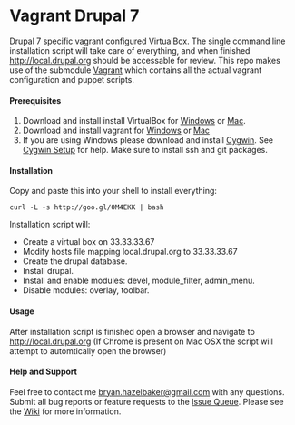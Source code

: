 Vagrant Drupal 7
==============

Drupal 7 specific vagrant configured VirtualBox. The single command line installation script will take care
of everything, and when finished http://local.drupal.org should be accessable for review. This repo makes
use of the submodule [Vagrant](https://github.com/delphian/vagrant) which contains all the actual vagrant
configuration and puppet scripts.

#### Prerequisites ####

1. Download and install install VirtualBox for [Windows](http://download.virtualbox.org/virtualbox/4.2.6/VirtualBox-4.2.6-82870-Win.exe) or [Mac](http://download.virtualbox.org/virtualbox/4.2.6/VirtualBox-4.2.6-82870-OSX.dmg).
2. Download and install vagrant for [Windows](http://files.vagrantup.com/packages/476b19a9e5f499b5d0b9d4aba5c0b16ebe434311/Vagrant.msi) or [Mac](http://files.vagrantup.com/packages/476b19a9e5f499b5d0b9d4aba5c0b16ebe434311/Vagrant.dmg)
3. If you are using Windows please download and install [Cygwin](http://cygwin.com/setup.exe). See [Cygwin Setup](http://cygwin.com/cygwin-ug-net/setup-net.html#setup-packages) for help. Make sure to install ssh and git packages.

#### Installation ####

Copy and paste this into your shell to install everything:

```
curl -L -s http://goo.gl/0M4EKK | bash
```

Installation script will:

 * Create a virtual box on 33.33.33.67
 * Modify hosts file mapping local.drupal.org to 33.33.33.67
 * Create the drupal database.
 * Install drupal.
 * Install and enable modules: devel, module\_filter, admin\_menu.
 * Disable modules: overlay, toolbar.

#### Usage ####

After installation script is finished open a browser and navigate to http://local.drupal.org 
(If Chrome is present on Mac OSX the script will attempt to automtically open the browser)

#### Help and Support ####

Feel free to contact me bryan.hazelbaker@gmail.com with any questions. Submit all bug reports or feature requests to the [Issue Queue](https://github.com/delphian/vagrant-drupal-7/issues). Please see the 
[Wiki](https://github.com/delphian/vagrant-drupal-7/wiki) for more information.
